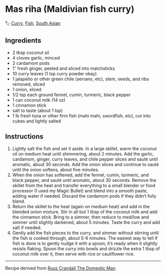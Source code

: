 # Mas riha (Maldivian fish curry)

🏷  [Curry](../collections/curry.md), [Fish](../ingredients/fish.md), [South Asian](../cuisines/south-asian.md)

## Ingredients

- 2 tbsp coconut oil
- 4 cloves garlic, minced
- 2 cardamom pods
- 1″ fresh ginger, peeled and sliced into matchsticks
- 10 curry leaves (1 tsp curry powder okay)
- 1 jalapeño or other green chile (serrano, etc), stem, seeds, and ribs removed, sliced
- 1 onion, sliced
- 1/2 tsp each ground fennel, cumin, turmeric, black pepper
- 1 can coconut milk (14 oz)
- 1 cinnamon stick
- salt to taste (about 1 tsp)
- 1 lb fresh tuna or other firm fish (mahi mahi, swordfish, etc), cut into cubes and lightly salted

## Instructions

1. Lightly salt the fish and set it aside. In a large skillet, warm the coconut oil on medium heat until shimmering, about 2 minutes. Add the garlic, cardamom, ginger, curry leaves, and chile pepper slices and sauté until aromatic, about 30 seconds. Add the onion slices and continue to sauté until the onion softens, about five minutes.
2. When the onion has softened, add the fennel, cumin, turmeric, and black pepper, and sauté until aromatic, about 30 seconds. Remove the skillet from the heat and transfer everything to a small blender or food processor (I used my Magic Bullet) and blend into a smooth paste, adding water if needed. Discard the cardamom pods if they didn’t fully blend.
3. Return the skillet to the heat (again on medium heat) and add in the blended onion mixture. Stir in all but 1 tbsp of the coconut milk and add the cinnamon stick. Bring to a simmer, then reduce to med/low and simmer until slightly darkened, about 5 minutes. Taste the curry and add salt if needed.
4. Gently add the fish pieces to the curry, and simmer without stirring until the fish is cooked through, about 5-6 minutes. The easiest way to tell if fish is done is to gently nudge it with a spoon; it’s ready when it slightly resists flaking. Spoon the curry into bowls and drizzle the extra 1 tbsp of coconut milk over it, then serve with rice or cauliflower rice.

---

Recipe derived from [Russ Crandall The Domestic Man](https://thedomesticman.com/2013/12/10/mas-riha-maldivian-fish-curry/).

